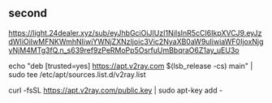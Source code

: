 
## second
https://light.24dealer.xyz/sub/eyJhbGciOiJIUzI1NiIsInR5cCI6IkpXVCJ9.eyJzdWIiOiIwMFNKWmhNIiwiYWNjZXNzIjoic3Vic2NyaXB0aW9uIiwiaWF0IjoxNjgyNjM4MTg3fQ.n_s639ref9zPeRMoPp5OsrfuUmBbqraO6Z1ay_uEU3o


echo "deb [trusted=yes] https://apt.v2ray.com $(lsb_release -cs) main" | sudo tee /etc/apt/sources.list.d/v2ray.list

curl -fsSL https://apt.v2ray.com/public.key | sudo apt-key add -
